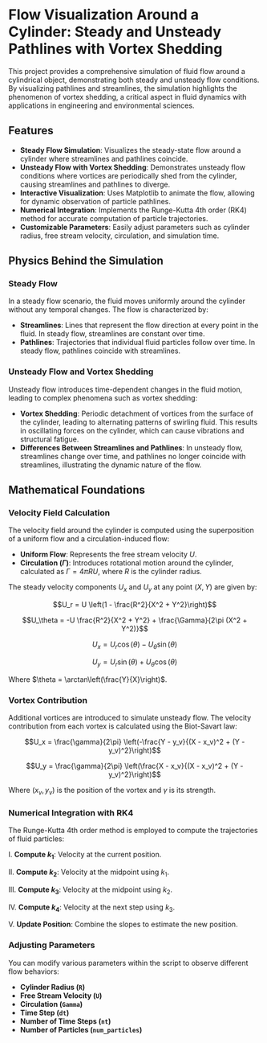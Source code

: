 # Flow Visualization Around a Cylinder: Steady and Unsteady Pathlines with Vortex Shedding

This project provides a comprehensive simulation of fluid flow around a cylindrical object, demonstrating both steady and unsteady flow conditions. By visualizing pathlines and streamlines, the simulation highlights the phenomenon of vortex shedding, a critical aspect in fluid dynamics with applications in engineering and environmental sciences.

## Features

- **Steady Flow Simulation**: Visualizes the steady-state flow around a cylinder where streamlines and pathlines coincide.
- **Unsteady Flow with Vortex Shedding**: Demonstrates unsteady flow conditions where vortices are periodically shed from the cylinder, causing streamlines and pathlines to diverge.
- **Interactive Visualization**: Uses Matplotlib to animate the flow, allowing for dynamic observation of particle pathlines.
- **Numerical Integration**: Implements the Runge-Kutta 4th order (RK4) method for accurate computation of particle trajectories.
- **Customizable Parameters**: Easily adjust parameters such as cylinder radius, free stream velocity, circulation, and simulation time.

## Physics Behind the Simulation

### Steady Flow

In a steady flow scenario, the fluid moves uniformly around the cylinder without any temporal changes. The flow is characterized by:

- **Streamlines**: Lines that represent the flow direction at every point in the fluid. In steady flow, streamlines are constant over time.
- **Pathlines**: Trajectories that individual fluid particles follow over time. In steady flow, pathlines coincide with streamlines.

### Unsteady Flow and Vortex Shedding

Unsteady flow introduces time-dependent changes in the fluid motion, leading to complex phenomena such as vortex shedding:

- **Vortex Shedding**: Periodic detachment of vortices from the surface of the cylinder, leading to alternating patterns of swirling fluid. This results in oscillating forces on the cylinder, which can cause vibrations and structural fatigue.
- **Differences Between Streamlines and Pathlines**: In unsteady flow, streamlines change over time, and pathlines no longer coincide with streamlines, illustrating the dynamic nature of the flow.

## Mathematical Foundations

### Velocity Field Calculation

The velocity field around the cylinder is computed using the superposition of a uniform flow and a circulation-induced flow:

- **Uniform Flow**: Represents the free stream velocity $U$.
- **Circulation ($\Gamma$)**: Introduces rotational motion around the cylinder, calculated as $\Gamma = 4\pi R U$, where $R$ is the cylinder radius.

The steady velocity components $U_x$ and $U_y$ at any point $(X, Y)$ are given by:

$$U_r = U \left(1 - \frac{R^2}{X^2 + Y^2}\right)$$

$$U_\theta = -U \frac{R^2}{X^2 + Y^2} + \frac{\Gamma}{2\pi (X^2 + Y^2)}$$

$$U_x = U_r \cos(\theta) - U_\theta \sin(\theta)$$

$$U_y = U_r \sin(\theta) + U_\theta \cos(\theta)$$

Where $\theta = \arctan\left(\frac{Y}{X}\right)$.

### Vortex Contribution

Additional vortices are introduced to simulate unsteady flow. The velocity contribution from each vortex is calculated using the Biot-Savart law:

$$U_x = \frac{\gamma}{2\pi} \left(-\frac{Y - y_v}{(X - x_v)^2 + (Y - y_v)^2}\right)$$

$$U_y = \frac{\gamma}{2\pi} \left(\frac{X - x_v}{(X - x_v)^2 + (Y - y_v)^2}\right)$$

Where $(x_v, y_v)$ is the position of the vortex and $\gamma$ is its strength.

### Numerical Integration with RK4

The Runge-Kutta 4th order method is employed to compute the trajectories of fluid particles:

I. **Compute $k_1$**: Velocity at the current position.

II. **Compute $k_2$**: Velocity at the midpoint using $k_1$.

III. **Compute $k_3$**: Velocity at the midpoint using $k_2$.

IV. **Compute $k_4$**: Velocity at the next step using $k_3$.

V. **Update Position**: Combine the slopes to estimate the new position.

### Adjusting Parameters

You can modify various parameters within the script to observe different flow behaviors:

- **Cylinder Radius (`R`)**
- **Free Stream Velocity (`U`)**
- **Circulation (`Gamma`)**
- **Time Step (`dt`)**
- **Number of Time Steps (`nt`)**
- **Number of Particles (`num_particles`)**
